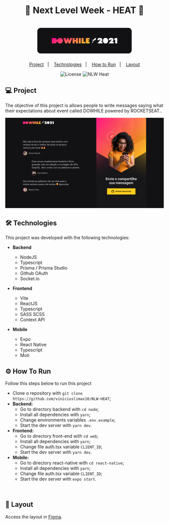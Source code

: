 <h1 align="center">
    🚀 Next Level Week - HEAT 🚀
</h1>

<h1 align="center">
    <img alt="NLW HEAT" title="NLW HEAT" src="../web/src/assets/dowhile.png" width="300px" />
</h1>


<p align="center">
  <a href="#-project">Project</a>&nbsp;&nbsp;&nbsp;|&nbsp;&nbsp;&nbsp;
  <a href="#-technologies">Technologies</a>&nbsp;&nbsp;&nbsp;|&nbsp;&nbsp;&nbsp;
  <a href="#-how-to-run">How to Run</a>&nbsp;&nbsp;&nbsp;|&nbsp;&nbsp;&nbsp;
  <a href="#-layout">Layout</a>
</p>

<p align="center">
  <img alt="License" src="https://img.shields.io/static/v1?label=license&message=MIT&color=8257E5&labelColor=000000">
  <img src="https://img.shields.io/static/v1?label=NLW&message=Heat&color=8257E5&labelColor=000000" alt="NLW Heat" />
</p>


## 💻 Project

The objective of this project is allows people to write messages saying what their expectations about event called DOWHILE powered by ROCKETSEAT..

<img alt="Example" title="Example" src="../web/src/assets/home.jpg" />

<br />

<a id="-technologies"></a>
## 🛠️ Technologies

This project was developed with the following technologies:

- **Backend**
  - NodeJS
  - Typescript
  - Prisma / Prisma Studio
  - Github OAuth
  - Socket.io

- **Frontend**
  - Vite
  - ReactJS
  - Typescript
  - SASS SCSS
  - Context API

- **Mobile**
  - Expo
  - React Native
  - Typescript
  - Moti

<a id="-how-to-run"></a>
## ⚙️ How To Run

Follow this steps below to run this project

- Clone o repository with `git clone https://github.com/viniciuslimax10/NLW-HEAT`;
- **Backend:**
  - Go to directory backend with `cd node`;
  - Install all dependencies with `yarn`;
  - Change environments variables `.env.example`;
  - Start the dev server with `yarn dev`.
- **Frontend:**
  - Go to directory front-end with `cd web`;
  - Install all dependencies with `yarn`;
  - Change file auth.tsx variable `CLIENT_ID`;
  - Start the dev server with `yarn dev`.
- **Mobile:**
  - Go to directory react-native with `cd react-native`;
  - Install all dependencies with `yarn`;
  - Change file auth.tsx variable `CLIENT_ID`;
  - Start the dev server with `expo start`.
<br />

## 🔖 Layout

Access the layout in [Figma](https://www.figma.com/file/K45X4ZpekMmUHVWQtyBL7R/%5BNLW-Heat---Mission%3A-Impulse%5D-DoWhile2021-(Community)-(Copy)?node-id=0%3A1).

<br />

